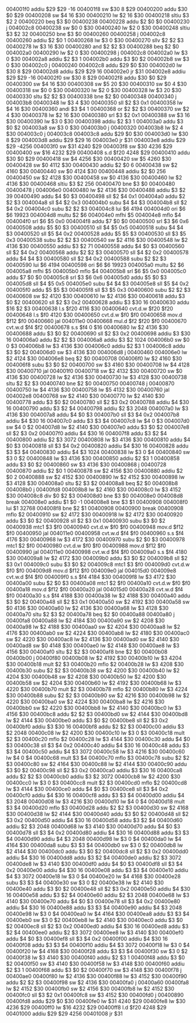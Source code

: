 004001f0 addiu $29 $29 -16
004001f8 sw $30 8 $29 
00400200 addu $30 $0 $29
00400208 sw $4 16 $30 
00400210 lw $2 16 $30 
00400218 sltiu $3 $2 2
00400220 beq $3 $0 00400238
00400228 addu $2 $0 $0
00400230 j 004002c8
00400238 sw $0 0 $30 
00400240 lw $2 0 $30 
00400248 sltiu $3 $2 32
00400250 bne $3 $0 00400260
00400258 j 004002c8
00400260 addiu $2 $0 1
00400268 lw $3 0 $30 
00400270 sllv $2 $2 $3
00400278 lw $3 16 $30 
00400280 and $2 $2 $3
00400288 beq $2 $0 004002a0
00400290 lw $2 0 $30 
00400298 j 004002c8
004002a0 lw $3 0 $30 
004002a8 addiu $2 $3 1
004002b0 addu $3 $0 $2
004002b8 sw $3 0 $30 
004002c0 j 00400240
004002c8 addu $29 $0 $30
004002d0 lw $30 8 $29 
004002d8 addiu $29 $29 16
004002e0 jr $31
004002e8 addiu $29 $29 -16
004002f0 sw $30 8 $29 
004002f8 addu $30 $0 $29
00400300 sw $4 16 $30 
00400308 sw $5 20 $30 
00400310 sw $0 4 $30 
00400318 sw $0 0 $30 
00400320 lw $2 0 $30 
00400328 lw $3 20 $30 
00400330 sltu $2 $2 $3
00400338 bne $2 $0 00400348
00400340 j 004003b8
00400348 lw $3 4 $30 
00400350 sll $2 $3 0x1
00400358 lw $4 16 $30 
00400360 andi $3 $4 1
00400368 or $2 $2 $3
00400370 sw $2 4 $30 
00400378 lw $2 16 $30 
00400380 srl $3 $2 0x1
00400388 sw $3 16 $30 
00400390 lw $3 0 $30 
00400398 addiu $2 $3 1
004003a0 addu $3 $0 $2
004003a8 sw $3 0 $30 
004003b0 j 00400320
004003b8 lw $2 4 $30 
004003c0 j 004003c8
004003c8 addu $29 $0 $30
004003d0 lw $30 8 $29 
004003d8 addiu $29 $29 16
004003e0 jr $31
004003e8 addiu $29 $29 -4256
004003f0 sw $31 4240 $29 
004003f8 sw $30 4236 $29 
00400400 sw $16 4232 $29 
00400408 s.d $f20 4248 $29 
00400410 addu $30 $0 $29
00400418 sw $4 4256 $30 
00400420 sw $5 4260 $30 
00400428 sw $0 4112 $30 
00400430 addiu $2 $0 6
00400438 sw $2 4160 $30 
00400440 sw $0 4124 $30 
00400448 addiu $2 $0 256
00400450 sw $2 4128 $30 
00400458 sw $0 4136 $30 
00400460 lw $2 4136 $30 
00400468 sltiu $3 $2 256
00400470 bne $3 $0 00400480
00400478 j 004006e0
00400480 lw $2 4136 $30 
00400488 addiu $3 $2 39
00400490 addu $4 $0 $3
00400498 sll $2 $4 0x1
004004a0 addu $2 $2 $3
004004a8 sll $4 $2 0x3
004004b0 subu $4 $4 $3
004004b8 sll $2 $4 0x2
004004c0 subu $2 $2 $3
004004c8 lui $6 4194
004004d0 ori $6 $6 19923
004004d8 multu $2 $6
004004e0 mfhi $5
004004e8 mflo $4
004004f0 srl $6 $5 0x0
004004f8 addu $7 $0 $0
00400500 srl $3 $6 0x6
00400508 addu $5 $0 $3
00400510 sll $4 $5 0x5
00400518 subu $4 $4 $3
00400520 sll $5 $4 0x2
00400528 addu $5 $5 $3
00400530 sll $3 $5 0x3
00400538 subu $2 $2 $3
00400540 sw $2 4116 $30 
00400548 lw $2 4136 $30 
00400550 addiu $3 $2 71
00400558 addu $4 $0 $3
00400560 sll $2 $4 0x2
00400568 addu $2 $2 $3
00400570 sll $4 $2 0x2
00400578 addu $4 $4 $3
00400580 sll $2 $4 0x2
00400588 subu $2 $2 $3
00400590 lui $6 4194
00400598 ori $6 $6 19923
004005a0 multu $2 $6
004005a8 mfhi $5
004005b0 mflo $4
004005b8 srl $6 $5 0x0
004005c0 addu $7 $0 $0
004005c8 srl $3 $6 0x6
004005d0 addu $5 $0 $3
004005d8 sll $4 $5 0x5
004005e0 subu $4 $4 $3
004005e8 sll $5 $4 0x2
004005f0 addu $5 $5 $3
004005f8 sll $3 $5 0x3
00400600 subu $2 $2 $3
00400608 sw $2 4120 $30 
00400610 lw $2 4136 $30 
00400618 addu $3 $0 $2
00400620 sll $2 $3 0x2
00400628 addiu $3 $30 16
00400630 addu $16 $2 $3
00400638 l.s $f20 4116 $30 
00400640 cvt.d.w $f20 $f20
00400648 l.s $f0 4120 $30 
00400650 cvt.d.w $f0 $f0
00400658 mov.d $f12 $f0
00400660 jal 004011e0
00400668 mul.d $f2 $f20 $f0
00400670 cvt.w.d $f4 $f2
00400678 s.s $f4 0 $16 
00400680 lw $2 4136 $30 
00400688 addu $3 $0 $2
00400690 sll $2 $3 0x2
00400698 addiu $3 $30 16
004006a0 addu $2 $2 $3
004006a8 addiu $3 $2 1024
004006b0 sw $0 0 $3 
004006b8 lw $3 4136 $30 
004006c0 addiu $2 $3 1
004006c8 addu $3 $0 $2
004006d0 sw $3 4136 $30 
004006d8 j 00400460
004006e0 lw $2 4124 $30 
004006e8 beq $2 $0 00400708
004006f0 lw $2 4160 $30 
004006f8 subu $3 $0 $2
00400700 sw $3 4160 $30 
00400708 lw $4 4128 $30 
00400710 jal 004001f0
00400718 sw $2 4132 $30 
00400720 sw $0 4136 $30 
00400728 lw $2 4136 $30 
00400730 lw $3 4128 $30 
00400738 sltu $2 $2 $3
00400740 bne $2 $0 00400750
00400748 j 00400870
00400750 lw $4 4136 $30 
00400758 lw $5 4132 $30 
00400760 jal 004002e8
00400768 sw $2 4140 $30 
00400770 lw $2 4140 $30 
00400778 addu $3 $0 $2
00400780 sll $2 $3 0x2
00400788 addiu $4 $30 16
00400790 addu $3 $2 $4
00400798 addiu $2 $3 2048
004007a0 lw $3 4136 $30 
004007a8 addu $4 $0 $3
004007b0 sll $3 $4 0x2
004007b8 addiu $4 $30 16
004007c0 addu $3 $3 $4
004007c8 lw $4 0 $3 
004007d0 sw $4 0 $2 
004007d8 lw $2 4140 $30 
004007e0 addu $3 $0 $2
004007e8 sll $2 $3 0x2
004007f0 addiu $4 $30 16
004007f8 addu $3 $2 $4
00400800 addiu $2 $3 3072
00400808 lw $3 4136 $30 
00400810 addu $4 $0 $3
00400818 sll $3 $4 0x2
00400820 addiu $4 $30 16
00400828 addu $3 $3 $4
00400830 addiu $4 $3 1024
00400838 lw $3 0 $4 
00400840 sw $3 0 $2 
00400848 lw $3 4136 $30 
00400850 addiu $2 $3 1
00400858 addu $3 $0 $2
00400860 sw $3 4136 $30 
00400868 j 00400728
00400870 addiu $2 $0 1
00400878 sw $2 4156 $30 
00400880 addiu $2 $0 2
00400888 sw $2 4152 $30 
00400890 lw $2 4152 $30 
00400898 lw $3 4128 $30 
004008a0 sltu $2 $3 $2
004008a8 beq $2 $0 004008b8
004008b0 j 00400fd8
004008b8 lw $2 4160 $30 
004008c0 lw $3 4152 $30 
004008c8 div $0 $2 $3
004008d0 bne $3 $0 004008e0
004008d8 break 
004008e0 addiu $1 $0 -1
004008e8 bne $3 $1 00400908
004008f0 lui $1 32768
004008f8 bne $2 $1 00400908
00400900 break 
00400908 mflo $2
00400910 sw $2 4172 $30 
00400918 lw $2 4172 $30 
00400920 addu $3 $0 $2
00400928 sll $2 $3 0x1
00400930 subu $3 $0 $2
00400938 mtc1 $3 $f0
00400940 cvt.d.w $f0 $f0
00400948 mov.d $f12 $f0
00400950 jal 004011e0
00400958 cvt.w.d $f4 $f0
00400960 s.s $f4 4176 $30 
00400968 lw $3 4172 $30 
00400970 subu $2 $0 $3
00400978 mtc1 $2 $f0
00400980 cvt.d.w $f0 $f0
00400988 mov.d $f12 $f0
00400990 jal 004011e0
00400998 cvt.w.d $f4 $f0
004009a0 s.s $f4 4180 $30 
004009a8 lw $2 4172 $30 
004009b0 addu $3 $0 $2
004009b8 sll $2 $3 0x1
004009c0 subu $3 $0 $2
004009c8 mtc1 $3 $f0
004009d0 cvt.d.w $f0 $f0
004009d8 mov.d $f12 $f0
004009e0 jal 004015d0
004009e8 cvt.w.d $f4 $f0
004009f0 s.s $f4 4184 $30 
004009f8 lw $3 4172 $30 
00400a00 subu $2 $0 $3
00400a08 mtc1 $2 $f0
00400a10 cvt.d.w $f0 $f0
00400a18 mov.d $f12 $f0
00400a20 jal 004015d0
00400a28 cvt.w.d $f4 $f0
00400a30 s.s $f4 4188 $30 
00400a38 lw $2 4188 $30 
00400a40 addu $3 $0 $2
00400a48 sll $2 $3 0x1
00400a50 sw $2 4192 $30 
00400a58 sw $0 4136 $30 
00400a60 lw $2 4136 $30 
00400a68 lw $3 4128 $30 
00400a70 sltu $2 $3 $2
00400a78 beq $2 $0 00400a88
00400a80 j 00400fa8
00400a88 lw $2 4184 $30 
00400a90 sw $2 4208 $30 
00400a98 lw $2 4188 $30 
00400aa0 sw $2 4204 $30 
00400aa8 lw $2 4176 $30 
00400ab0 sw $2 4224 $30 
00400ab8 lw $2 4180 $30 
00400ac0 sw $2 4220 $30 
00400ac8 lw $2 4136 $30 
00400ad0 sw $2 4140 $30 
00400ad8 sw $0 4148 $30 
00400ae0 lw $2 4148 $30 
00400ae8 lw $3 4156 $30 
00400af0 sltu $2 $2 $3
00400af8 bne $2 $0 00400b08
00400b00 j 00400f80
00400b08 lw $2 4192 $30 
00400b10 lw $3 4204 $30 
00400b18 mult $2 $3
00400b20 mflo $2
00400b28 lw $3 4208 $30 
00400b30 subu $2 $2 $3
00400b38 sw $2 4200 $30 
00400b40 lw $2 4204 $30 
00400b48 sw $2 4208 $30 
00400b50 lw $2 4200 $30 
00400b58 sw $2 4204 $30 
00400b60 lw $2 4192 $30 
00400b68 lw $3 4220 $30 
00400b70 mult $2 $3
00400b78 mflo $2
00400b80 lw $3 4224 $30 
00400b88 subu $2 $2 $3
00400b90 sw $2 4216 $30 
00400b98 lw $2 4220 $30 
00400ba0 sw $2 4224 $30 
00400ba8 lw $2 4216 $30 
00400bb0 sw $2 4220 $30 
00400bb8 lw $2 4140 $30 
00400bc0 lw $3 4156 $30 
00400bc8 addu $2 $2 $3
00400bd0 sw $2 4144 $30 
00400bd8 lw $2 4144 $30 
00400be0 addu $3 $0 $2
00400be8 sll $2 $3 0x2
00400bf0 addiu $3 $30 16
00400bf8 addu $2 $2 $3
00400c00 addiu $3 $2 2048
00400c08 lw $2 4200 $30 
00400c10 lw $3 0 $3 
00400c18 mult $2 $3
00400c20 mflo $2
00400c28 lw $3 4144 $30 
00400c30 addu $4 $0 $3
00400c38 sll $3 $4 0x2
00400c40 addiu $4 $30 16
00400c48 addu $3 $3 $4
00400c50 addiu $4 $3 3072
00400c58 lw $3 4216 $30 
00400c60 lw $4 0 $4 
00400c68 mult $3 $4
00400c70 mflo $3
00400c78 subu $2 $2 $3
00400c80 sw $2 4164 $30 
00400c88 lw $2 4144 $30 
00400c90 addu $3 $0 $2
00400c98 sll $2 $3 0x2
00400ca0 addiu $3 $30 16
00400ca8 addu $2 $2 $3
00400cb0 addiu $3 $2 3072
00400cb8 lw $2 4200 $30 
00400cc0 lw $3 0 $3 
00400cc8 mult $2 $3
00400cd0 mflo $2
00400cd8 lw $3 4144 $30 
00400ce0 addu $4 $0 $3
00400ce8 sll $3 $4 0x2
00400cf0 addiu $4 $30 16
00400cf8 addu $3 $3 $4
00400d00 addiu $4 $3 2048
00400d08 lw $3 4216 $30 
00400d10 lw $4 0 $4 
00400d18 mult $3 $4
00400d20 mflo $3
00400d28 addu $2 $2 $3
00400d30 sw $2 4168 $30 
00400d38 lw $2 4144 $30 
00400d40 addu $3 $0 $2
00400d48 sll $2 $3 0x2
00400d50 addiu $4 $30 16
00400d58 addu $3 $2 $4
00400d60 addiu $2 $3 2048
00400d68 lw $3 4140 $30 
00400d70 addu $4 $0 $3
00400d78 sll $3 $4 0x2
00400d80 addiu $4 $30 16
00400d88 addu $3 $3 $4
00400d90 addiu $4 $3 2048
00400d98 lw $3 0 $4 
00400da0 lw $4 4164 $30 
00400da8 subu $3 $3 $4
00400db0 sw $3 0 $2 
00400db8 lw $2 4144 $30 
00400dc0 addu $3 $0 $2
00400dc8 sll $2 $3 0x2
00400dd0 addiu $4 $30 16
00400dd8 addu $3 $2 $4
00400de0 addiu $2 $3 3072
00400de8 lw $3 4140 $30 
00400df0 addu $4 $0 $3
00400df8 sll $3 $4 0x2
00400e00 addiu $4 $30 16
00400e08 addu $3 $3 $4
00400e10 addiu $4 $3 3072
00400e18 lw $3 0 $4 
00400e20 lw $4 4168 $30 
00400e28 subu $3 $3 $4
00400e30 sw $3 0 $2 
00400e38 lw $2 4140 $30 
00400e40 addu $3 $0 $2
00400e48 sll $2 $3 0x2
00400e50 addiu $4 $30 16
00400e58 addu $3 $2 $4
00400e60 addiu $2 $3 2048
00400e68 lw $3 4140 $30 
00400e70 addu $4 $0 $3
00400e78 sll $3 $4 0x2
00400e80 addiu $4 $30 16
00400e88 addu $3 $3 $4
00400e90 addiu $4 $3 2048
00400e98 lw $3 0 $4 
00400ea0 lw $4 4164 $30 
00400ea8 addu $3 $3 $4
00400eb0 sw $3 0 $2 
00400eb8 lw $2 4140 $30 
00400ec0 addu $3 $0 $2
00400ec8 sll $2 $3 0x2
00400ed0 addiu $4 $30 16
00400ed8 addu $3 $2 $4
00400ee0 addiu $2 $3 3072
00400ee8 lw $3 4140 $30 
00400ef0 addu $4 $0 $3
00400ef8 sll $3 $4 0x2
00400f00 addiu $4 $30 16
00400f08 addu $3 $3 $4
00400f10 addiu $4 $3 3072
00400f18 lw $3 0 $4 
00400f20 lw $4 4168 $30 
00400f28 addu $3 $3 $4
00400f30 sw $3 0 $2 
00400f38 lw $3 4140 $30 
00400f40 addiu $2 $3 1
00400f48 addu $3 $0 $2
00400f50 sw $3 4140 $30 
00400f58 lw $3 4148 $30 
00400f60 addiu $2 $3 1
00400f68 addu $3 $0 $2
00400f70 sw $3 4148 $30 
00400f78 j 00400ae0
00400f80 lw $2 4136 $30 
00400f88 lw $3 4152 $30 
00400f90 addu $2 $2 $3
00400f98 sw $2 4136 $30 
00400fa0 j 00400a60
00400fa8 lw $2 4152 $30 
00400fb0 sw $2 4156 $30 
00400fb8 lw $2 4152 $30 
00400fc0 sll $3 $2 0x1
00400fc8 sw $3 4152 $30 
00400fd0 j 00400890
00400fd8 addu $29 $0 $30
00400fe0 lw $31 4240 $29 
00400fe8 lw $30 4236 $29 
00400ff0 lw $16 4232 $29 
00400ff8 l.d $f20 4248 $29 
00401000 addiu $29 $29 4256
00401008 jr $31

